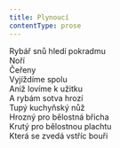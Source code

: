 ```yaml
---
title: Plynoucí
contentType: prose
---
```


<section>

Rybář snů hledí pokradmu  
Noří  
Čeřeny  
Vyjíždíme spolu  
Aniž lovíme k užitku  
A rybám sotva hrozí  
Tupý kuchyňský nůž  
Hrozný pro bělostná břicha  
Krutý pro bělostnou plachtu  
Která se zvedá vstříc bouři

</section>
